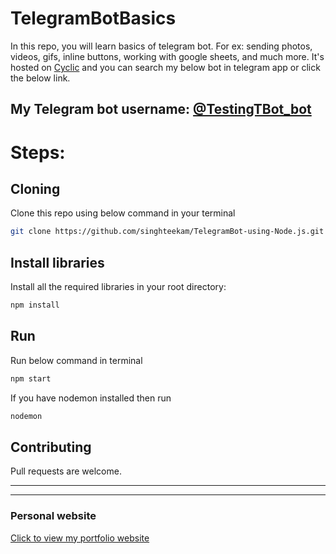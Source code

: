 # TelegramBotBasics
In this repo, you will learn basics of telegram bot. For ex: sending photos, videos, gifs, inline buttons, working with google sheets, and much more. It's hosted on [Cyclic](https://www.cyclic.sh/) and you can search my below bot in telegram app or click the below link.

## My Telegram bot username: [@TestingTBot_bot](https://t.me/TestingTBot_bot)

# Steps:
## Cloning
Clone this repo using below command in your terminal
```bash
git clone https://github.com/singhteekam/TelegramBot-using-Node.js.git
```
## Install libraries
Install all the required libraries in your root directory:
```bash
npm install
```
## Run
Run below command in terminal
```bash
npm start
```
If you have nodemon installed then run
```bash
nodemon
```

## Contributing
Pull requests are welcome. 

***
---
### Personal website
[Click to view my portfolio website](http://www.singhteekam.in/)
